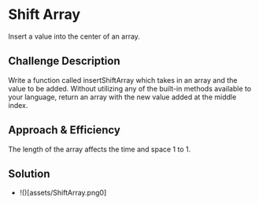 # Shift Array

Insert a value into the center of an array.

## Challenge Description

Write a function called insertShiftArray which takes in an array and the value to be added. Without utilizing any of the built-in methods available to your language, return an array with the new value added at the middle index.

## Approach & Efficiency

The length of the array affects the time and space 1 to 1. 

## Solution

- !()[assets/ShiftArray.png0]